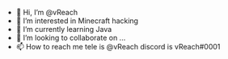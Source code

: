 - 👋 Hi, I’m @vReach 
- 👀 I’m interested in Minecraft hacking
- 🌱 I’m currently learning Java
- 💞️ I’m looking to collaborate on ...
- 📫 How to reach me tele is @vReach discord is vReach#0001

<!---
vReach/vReach is a ✨ special ✨ repository because its `README.md` (this file) appears on your GitHub profile.
You can click the Preview link to take a look at your changes.
--->
